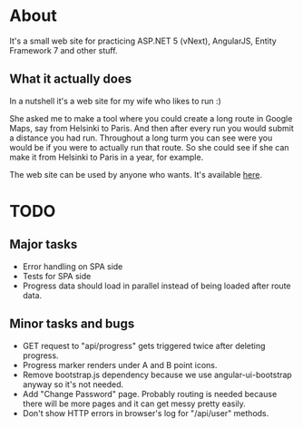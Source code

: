 # About

It's a small web site for practicing ASP.NET 5 (vNext), AngularJS, Entity Framework 7 and other stuff.

## What it actually does

In a nutshell it's a web site for my wife who likes to run :)

She asked me to make a tool where you could create a long route in Google Maps, say from Helsinki to Paris. And then after every run you would submit a distance you had run. Throughout a long turm you can see were you would be if you were to actually run that route. So she could see if she can make it from Helsinki to Paris in a year, for example.

The web site can be used by anyone who wants. It's available [here](http://distancetracker.azurewebsites.net/).

# TODO

## Major tasks
- Error handling on SPA side
- Tests for SPA side
- Progress data should load in parallel instead of being loaded after route data.

## Minor tasks and bugs
- GET request to "api/progress" gets triggered twice after deleting progress.
- Progress marker renders under A and B point icons.
- Remove bootstrap.js dependency because we use angular-ui-bootstrap anyway so it's not needed.
- Add "Change Password" page. Probably routing is needed because there will be more pages and it can get messy pretty easily.
- Don't show HTTP errors in browser's log for "/api/user" methods.

